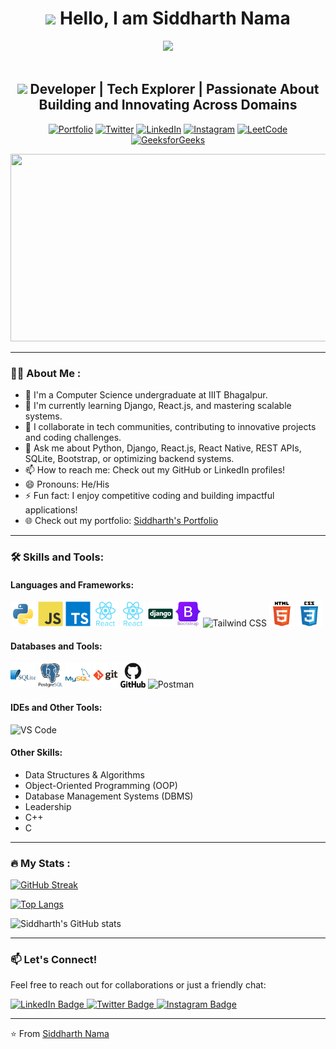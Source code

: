 <h1 align="center">
  <img src="https://media.giphy.com/media/hvRJCLFzcasrR4ia7z/giphy.gif" width="30px"/>
  Hello, I am Siddharth Nama
</h1>

<div id="header" align="center">
  <img src="https://media.giphy.com/media/M9gbBd9nbDrOTu1Mqx/giphy.gif" width="100"/>
</div>

<div align="center">
  <img src="https://komarev.com/ghpvc/?username=Siddharth-Nama&style=flat-square&color=blue" alt=""/>
</div>

<h2 align="center">
  <img src="https://media.giphy.com/media/WUlplcMpOCEmTGBtBW/giphy.gif" width="30">
  Developer | Tech Explorer | Passionate About Building and Innovating Across Domains
</h2>

<p align="center">
  <a href="https://portfolio-siddharth-namas-projects.vercel.app/"><img src="https://img.shields.io/badge/Portfolio-FF5722?style=for-the-badge&logo=google-chrome&logoColor=white" alt="Portfolio"/></a>
  <a href="https://twitter.com/SiddharthNama26"><img src="https://img.shields.io/badge/Twitter-1DA1F2?style=for-the-badge&logo=twitter&logoColor=white" alt="Twitter"/></a>
  <a href="https://www.linkedin.com/in/siddharth-nama/"><img src="https://img.shields.io/badge/LinkedIn-0077B5?style=for-the-badge&logo=linkedin&logoColor=white" alt="LinkedIn"/></a>
  <a href="https://www.instagram.com/siddharthnama26/"><img src="https://img.shields.io/badge/Instagram-E4405F?style=for-the-badge&logo=instagram&logoColor=white" alt="Instagram"/></a>
  <a href="https://leetcode.com/Siddharth_Nama/"><img src="https://img.shields.io/badge/LeetCode-FFA116?style=for-the-badge&logo=LeetCode&logoColor=black" alt="LeetCode"/></a>
  <a href="https://auth.geeksforgeeks.org/user/siddharthxq4e/practice"><img src="https://img.shields.io/badge/GeeksforGeeks-298D46?style=for-the-badge&logo=geeksforgeeks&logoColor=white" alt="GeeksforGeeks"/></a>
</p>

<div align="center">
  <img src="https://media.giphy.com/media/dWesBcTLavkZuG35MI/giphy.gif" width="600" height="300"/>
</div>

---

### :man_technologist: About Me :

- 🔭 I'm a Computer Science undergraduate at IIIT Bhagalpur.
- 🌱 I'm currently learning Django, React.js, and mastering scalable systems.
- 👯 I collaborate in tech communities, contributing to innovative projects and coding challenges.
- 💬 Ask me about Python, Django, React.js, React Native, REST APIs, SQLite, Bootstrap, or optimizing backend systems.
- 📫 How to reach me: Check out my GitHub or LinkedIn profiles!
- 😄 Pronouns: He/His
- ⚡ Fun fact: I enjoy competitive coding and building impactful applications!
- 🌐 Check out my portfolio: [Siddharth's Portfolio](https://portfolio-siddharth-namas-projects.vercel.app/)

---

### :hammer_and_wrench: Skills and Tools:

#### Languages and Frameworks:
<p align="left"> 
  <img src="https://raw.githubusercontent.com/devicons/devicon/master/icons/python/python-original.svg" alt="Python" width="40" height="40"/> 
  <img src="https://raw.githubusercontent.com/devicons/devicon/master/icons/javascript/javascript-original.svg" alt="JavaScript" width="40" height="40"/> 
  <img src="https://raw.githubusercontent.com/devicons/devicon/master/icons/typescript/typescript-original.svg" alt="TypeScript" width="40" height="40"/> 
  <img src="https://raw.githubusercontent.com/devicons/devicon/master/icons/react/react-original-wordmark.svg" alt="React.js" width="40" height="40"/> 
  <img src="https://raw.githubusercontent.com/devicons/devicon/master/icons/react/react-original-wordmark.svg" alt="React Native" width="40" height="40"/> 
  <img src="https://raw.githubusercontent.com/devicons/devicon/master/icons/django/django-original.svg" alt="Django" width="40" height="40"/> 
  <img src="https://raw.githubusercontent.com/devicons/devicon/master/icons/bootstrap/bootstrap-original-wordmark.svg" alt="Bootstrap" width="40" height="40"/> 
  <img src="https://www.vectorlogo.zone/logos/tailwindcss/tailwindcss-icon.svg" alt="Tailwind CSS" width="40" height="40"/> 
  <img src="https://raw.githubusercontent.com/devicons/devicon/master/icons/html5/html5-original-wordmark.svg" alt="HTML5" width="40" height="40"/> 
  <img src="https://raw.githubusercontent.com/devicons/devicon/master/icons/css3/css3-original-wordmark.svg" alt="CSS3" width="40" height="40"/> 
</p>

#### Databases and Tools:
<p align="left"> 
  <img src="https://raw.githubusercontent.com/devicons/devicon/master/icons/sqlite/sqlite-original-wordmark.svg" alt="SQLite" width="40" height="40"/> 
  <img src="https://raw.githubusercontent.com/devicons/devicon/master/icons/postgresql/postgresql-original-wordmark.svg" alt="PostgreSQL" width="40" height="40"/> 
  <img src="https://raw.githubusercontent.com/devicons/devicon/master/icons/mysql/mysql-original-wordmark.svg" alt="MySQL" width="40" height="40"/> 
  <img src="https://raw.githubusercontent.com/devicons/devicon/master/icons/git/git-original-wordmark.svg" alt="Git" width="40" height="40"/> 
  <img src="https://raw.githubusercontent.com/devicons/devicon/master/icons/github/github-original-wordmark.svg" alt="GitHub" width="40" height="40"/> 
  <img src="https://www.vectorlogo.zone/logos/getpostman/getpostman-icon.svg" alt="Postman" width="40" height="40"/> 
</p>

#### IDEs and Other Tools:
<p align="left"> 
  <img src="https://upload.wikimedia.org/wikipedia/commons/9/9a/Visual_Studio_Code_1.35_icon.svg" alt="VS Code" width="40" height="40"/> 
</p>

#### Other Skills:
- Data Structures & Algorithms
- Object-Oriented Programming (OOP)
- Database Management Systems (DBMS)
- Leadership
- C++
- C

---

### :fire: My Stats :

[![GitHub Streak](http://github-readme-streak-stats.herokuapp.com?user=Siddharth-Nama&theme=radical&background=0D1117)](https://git.io/streak-stats)

[![Top Langs](https://github-readme-stats.vercel.app/api/top-langs/?username=Siddharth-Nama&layout=compact&theme=radical&bg_color=0D1117)](https://github.com/anuraghazra/github-readme-stats)

![Siddharth's GitHub stats](https://github-readme-stats.vercel.app/api?username=Siddharth-Nama&show_icons=true&theme=radical&bg_color=0D1117)

---

### :mailbox: Let's Connect!

Feel free to reach out for collaborations or just a friendly chat:
<div id="badges">
  <a href="https://www.linkedin.com/in/siddharth-nama/">
    <img src="https://img.shields.io/badge/LinkedIn-0077B5?style=for-the-badge&logo=linkedin&logoColor=white" alt="LinkedIn Badge"/>
  </a>
  <a href="https://twitter.com/SiddharthNama26">
    <img src="https://img.shields.io/badge/Twitter-1DA1F2?style=for-the-badge&logo=twitter&logoColor=white" alt="Twitter Badge"/>
  </a>
  <a href="https://www.instagram.com/siddharthnama26/">
    <img src="https://img.shields.io/badge/Instagram-E4405F?style=for-the-badge&logo=instagram&logoColor=white" alt="Instagram Badge"/>
  </a>
</div>

---

⭐️ From [Siddharth Nama](https://github.com/Siddharth-Nama)
